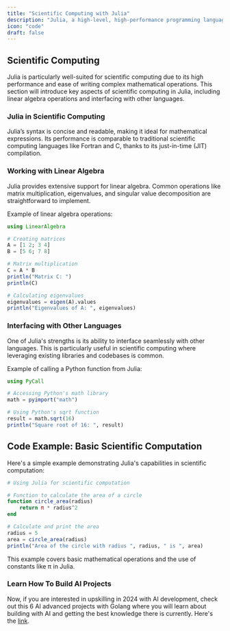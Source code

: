 ```yaml
---
title: "Scientific Computing with Julia"
description: "Julia, a high-level, high-performance programming language, is designed for technical computing"
icon: "code"
draft: false
---
```


## Scientific Computing

Julia is particularly well-suited for scientific computing due to its high performance and ease of writing complex mathematical operations. This section will introduce key aspects of scientific computing in Julia, including linear algebra operations and interfacing with other languages.

### Julia in Scientific Computing

Julia’s syntax is concise and readable, making it ideal for mathematical expressions. Its performance is comparable to traditional scientific computing languages like Fortran and C, thanks to its just-in-time (JIT) compilation.

### Working with Linear Algebra

Julia provides extensive support for linear algebra. Common operations like matrix multiplication, eigenvalues, and singular value decomposition are straightforward to implement.

Example of linear algebra operations:

```julia
using LinearAlgebra

# Creating matrices
A = [1 2; 3 4]
B = [5 6; 7 8]

# Matrix multiplication
C = A * B
println("Matrix C: ")
println(C)

# Calculating eigenvalues
eigenvalues = eigen(A).values
println("Eigenvalues of A: ", eigenvalues)
```

### Interfacing with Other Languages

One of Julia's strengths is its ability to interface seamlessly with other languages. This is particularly useful in scientific computing where leveraging existing libraries and codebases is common.

Example of calling a Python function from Julia:

```julia
using PyCall

# Accessing Python's math library
math = pyimport("math")

# Using Python's sqrt function
result = math.sqrt(16)
println("Square root of 16: ", result)
```

## Code Example: Basic Scientific Computation

Here's a simple example demonstrating Julia's capabilities in scientific computation:

```julia
# Using Julia for scientific computation

# Function to calculate the area of a circle
function circle_area(radius)
    return π * radius^2
end

# Calculate and print the area
radius = 5
area = circle_area(radius)
println("Area of the circle with radius ", radius, " is ", area)
```

This example covers basic mathematical operations and the use of constants like π in Julia.

### Learn How To Build AI Projects

Now, if you are interested in upskilling in 2024 with AI development, check out this 6 AI advanced projects with Golang where you will learn about building with AI and getting the best knowledge there is currently. Here's the [link](https://akhilsharmatech.gumroad.com/l/zgxqq).
